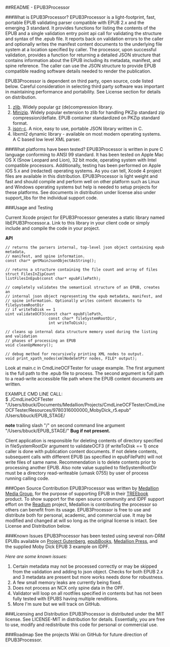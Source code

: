 ##README - EPUB3Processor

###What is EPUB3Processor?
EPUB3Processor is a light-footprint, fast, portable EPUB validating parser compatible with EPUB 2.x and the emerging 3 standard. It provides functions for listing the contents of the EPUB and a single validation entry point api call for validating the structure and syntax of the .epub file. It reports back on validation errors to the caller and optionally writes the manifest content documents to the underlying file system at a location specified by caller. The processor, upon successful validation, provides a function for returning a detailed JSON structure that contains information about the EPUB including its metadata, manifest, and spine reference. The caller can use the JSON structure to provide EPUB compatible reading software details needed to render the publication.

EPUB3Processor is dependent on third party, open source, code listed below. Careful consideration in selecting third party software was important in maintaining performance and portability. See License section for details on distribution.

1. [zlib](http://www.zlib.net/). Widely popular gz (de)compression library.
2. [Minizip](http://www.winimage.com/zLibDll/minizip.html). Widely popular extension to zlib for handling PKZip standard zip compression/deflate. EPUB container standardized on PKZip standard format.
3. [json-c](https://github.com/json-c/json-c). A nice, easy to use, portable JSON library written in C.
4. libxml2 dynamic library - available on most modern operating systems. A C based low level XML parser.

###What platforms have been tested?
EPUB3Processor is written in pure C language conforming to ANSI 99 standard. It has been tested on Apple Mac OS X (Snow Leopard and Lion), 32 bit mode, operating system with Intel compatible processors. Additionally, testing has been performed on Apple iOS 5.x and (redacted) operating systems. As you can tell, Xcode 4 project files are available in this distribution. EPUB3Processor is light weight and fast and should compile and perform well on other platform such as Linux and Windows operating systems but help is needed to setup projects for these platforms. See documents in distribution under license also under support_libs for the individual support code.

###Usage and Testing

Current Xcode project for EPUB3Processor generates a static library named libEPUB3Processor.a. Link to this library in your client code or simply include and compile the code in your project.

**API**

	// returns the parsers internal, top-level json object containing epub metadata,
	// manifest, and spine information.
	const char* getMainJsonObjectAsString();
	
	// returns a structure containing the file count and array of files
	struct FilesInZipCount
	listFilesInEpub(const char* epubFilePath);

	// completely validates the semantical structure of an EPUB, creates an
	// internal json object representing the epub metadata, manifest, and
	// spine information. Optionally writes content documents to fileSystemRootDir
	// if writeToDisk == 1
	uint validateOCF3(const char* epubFilePath,
                  	   const char* fileSystemRootDir,
                  	   int writeToDisk);
                  	   
	// cleans up internal data structure memory used during the listing and validation
	// phases of processing an EPUB
	void cleanUpMemory();

	// debug method for recursively printing XML nodes to output.
	void print_xpath_nodes(xmlNodeSetPtr nodes, FILE* output);

Look at main.c in CmdLineOCFTester for usage example. The first argument is the full path to the .epub file to process. The second argument is full path to a read-write accessible file path where the EPUB content documents are written.

EXAMPLE CMD LINE CALL:  
$ ./CmdLineOCFTester "/Users/bbuck/Documents/Medallion/Projects/CmdLineOCFTester/CmdLineOCFTester/Resources/9780316000000\_MobyDick\_r5.epub" /Users/bbuck/EPUB_STAGE/

**note** trailing slash "/" on second command line argument "/Users/bbuck/EPUB_STAGE/"
**Bug if not present.**

Client application is responsible for deleting contents of directory specified in fileSystemRootDir argument to validateOCF3 (if writeToDisk == 1) once caller is done with publication content documents. If not delete contents, subsequent calls with different EPUB (as specified in epubFilePath) will not write files of same name. Recommendation is to delete contents prior to processing another EPUB. Also note value supplied to fileSystemRootDir must be a directory read-writeable (umask 0755) by user of process running calling code.

###Open Source Contribution
EPUB3Processor was written by [Medallion Media Group](http://www.medallionmediagroup.com), for the purpose of supporting EPUB in their [TREEbook](http://www.thetreebook.com) product. To show support for the open source community and IDPF support effort on the [Readium](http://www.readium.org) project, Medallion is contributing the processor so others can benefit from its usage. EPUB3Processor is free to use and distribute both for personal, academic, and commercial use. It may be modified and changed at will so long as the original license is intact. See License and Distribution below.

###Known Issues
EPUB3Processor has been tested using several non-DRM EPUBs available on [Project Gutenberg](http://www.gutenberg.org/), [epubBooks](http://www.epubbooks.com/), [Medallion Press](http://www.medallionmediagroup.com), and the supplied Moby Dick EPUB 3 example on IDPF.

_Here are some known issues:_

1.	Certain metadata may not be processed correctly or may be skipped from the validation and adding to json object. Checks for both EPUB 2.x and 3 metadata are present but more works needs done for robustness.
2.	A few small memory leaks are currently being fixed.
3.	Does not process an NCX only spine data in the OPF.
4.	Validator will loop on all rootfiles specified in contents but has not been fully tested with EPUBS having multiple renditions.
5.	More I'm sure but we will track on GitHub.

###Licensing and Distribution
EPUB3Processor is distributed under the MIT license. See LICENSE-MIT in distribution for details. Essentially, you are free to use, modify and redistribute this code for personal or commercial use.

###Roadmap
See the projects Wiki on GitHub for future direction of EPUB3Processor.

